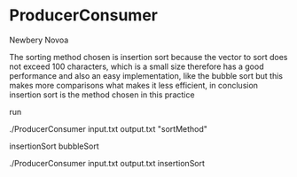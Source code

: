 # ProducerConsumer
Newbery Novoa

The sorting method chosen is insertion sort because the vector to sort does not exceed 100 characters, which is a small size therefore has a good performance and also an easy implementation, like the bubble sort but this makes more comparisons what makes it less efficient, in conclusion insertion sort is the method chosen in this practice

run

./ProducerConsumer input.txt output.txt "sortMethod"

insertionSort
bubbleSort


./ProducerConsumer input.txt output.txt insertionSort

